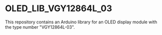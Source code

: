 # OLED_LIB_VGY12864L_03
This repository contains an Arduino library for an OLED display module with the type number "VGY12864L-03".
